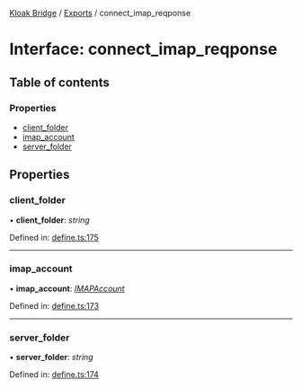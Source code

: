 [Kloak Bridge](../README.md) / [Exports](../modules.md) / connect_imap_reqponse

# Interface: connect\_imap\_reqponse

## Table of contents

### Properties

- [client\_folder](connect_imap_reqponse.md#client_folder)
- [imap\_account](connect_imap_reqponse.md#imap_account)
- [server\_folder](connect_imap_reqponse.md#server_folder)

## Properties

### client\_folder

• **client\_folder**: *string*

Defined in: [define.ts:175](https://github.com/CoNET-project/kloak-bridge/blob/feaa5e6/src/define.ts#L175)

___

### imap\_account

• **imap\_account**: [*IMAPAccount*](imapaccount.md)

Defined in: [define.ts:173](https://github.com/CoNET-project/kloak-bridge/blob/feaa5e6/src/define.ts#L173)

___

### server\_folder

• **server\_folder**: *string*

Defined in: [define.ts:174](https://github.com/CoNET-project/kloak-bridge/blob/feaa5e6/src/define.ts#L174)
